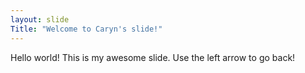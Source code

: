 ```yaml
---
layout: slide
Title: "Welcome to Caryn's slide!"
---
```

Hello world! This is my awesome slide.
Use the left arrow to go back!
